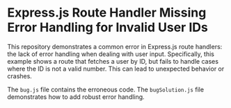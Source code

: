 # Express.js Route Handler Missing Error Handling for Invalid User IDs

This repository demonstrates a common error in Express.js route handlers: the lack of error handling when dealing with user input.  Specifically, this example shows a route that fetches a user by ID, but fails to handle cases where the ID is not a valid number. This can lead to unexpected behavior or crashes.

The `bug.js` file contains the erroneous code. The `bugSolution.js` file demonstrates how to add robust error handling.